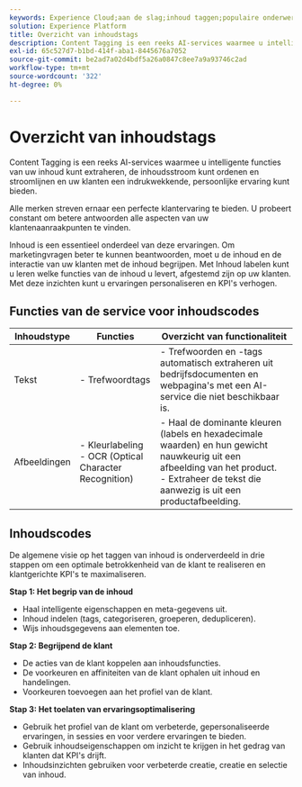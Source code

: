 ```yaml
---
keywords: Experience Cloud;aan de slag;inhoud taggen;populaire onderwerpen;Intelligente services
solution: Experience Platform
title: Overzicht van inhoudstags
description: Content Tagging is een reeks AI-services waarmee u intelligente functies van uw inhoud kunt extraheren, de inhoudsstroom kunt ordenen, stroomlijnen en uw klanten meer effectieve, persoonlijke ervaringen kunt bieden.
exl-id: 65c527d7-b1bd-414f-aba1-8445676a7052
source-git-commit: be2ad7a02d4bdf5a26a0847c8ee7a9a93746c2ad
workflow-type: tm+mt
source-wordcount: '322'
ht-degree: 0%

---
```


# Overzicht van inhoudstags

Content Tagging is een reeks AI-services waarmee u intelligente functies van uw inhoud kunt extraheren, de inhoudsstroom kunt ordenen en stroomlijnen en uw klanten een indrukwekkende, persoonlijke ervaring kunt bieden.

Alle merken streven ernaar een perfecte klantervaring te bieden. U probeert constant om betere antwoorden alle aspecten van uw klantenaanraakpunten te vinden.

Inhoud is een essentieel onderdeel van deze ervaringen. Om marketingvragen beter te kunnen beantwoorden, moet u de inhoud en de interactie van uw klanten met de inhoud begrijpen. Met Inhoud labelen kunt u leren welke functies van de inhoud u levert, afgestemd zijn op uw klanten. Met deze inzichten kunt u ervaringen personaliseren en KPI&#39;s verhogen.

## Functies van de service voor inhoudscodes

| Inhoudstype | Functies | Overzicht van functionaliteit |
| --- | --- | --- |
| Tekst | - Trefwoordtags <br> | - Trefwoorden en -tags automatisch extraheren uit bedrijfsdocumenten en webpagina&#39;s met een AI-service die niet beschikbaar is. <br> |
| Afbeeldingen | - Kleurlabeling <br> - OCR (Optical Character Recognition) | - Haal de dominante kleuren (labels en hexadecimale waarden) en hun gewicht nauwkeurig uit een afbeelding van het product. <br> - Extraheer de tekst die aanwezig is uit een productafbeelding. |

## Inhoudscodes

De algemene visie op het taggen van inhoud is onderverdeeld in drie stappen om een optimale betrokkenheid van de klant te realiseren en klantgerichte KPI&#39;s te maximaliseren.

**Stap 1: Het begrip van de inhoud**

- Haal intelligente eigenschappen en meta-gegevens uit.
- Inhoud indelen (tags, categoriseren, groeperen, dedupliceren).
- Wijs inhoudsgegevens aan elementen toe.

**Stap 2: Begrijpend de klant**

- De acties van de klant koppelen aan inhoudsfuncties.
- De voorkeuren en affiniteiten van de klant ophalen uit inhoud en handelingen.
- Voorkeuren toevoegen aan het profiel van de klant.

**Stap 3: Het toelaten van ervaringsoptimalisering**

- Gebruik het profiel van de klant om verbeterde, gepersonaliseerde ervaringen, in sessies en voor verdere ervaringen te bieden.
- Gebruik inhoudseigenschappen om inzicht te krijgen in het gedrag van klanten dat KPI&#39;s drijft.
- Inhoudsinzichten gebruiken voor verbeterde creatie, creatie en selectie van inhoud.
